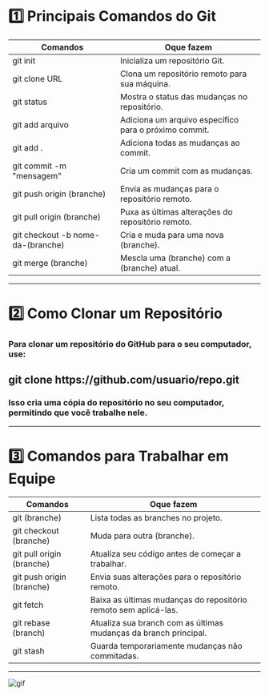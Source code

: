<h1>1️⃣ Principais Comandos do Git</h1>

Comandos | Oque fazem
---|---
git init | Inicializa um repositório Git.
git clone URL | Clona um repositório remoto para sua máquina.
git status | Mostra o status das mudanças no repositório.
git add arquivo | Adiciona um arquivo específico para o próximo commit.
git add . | Adiciona todas as mudanças ao commit.
git commit -m "mensagem" | Cria um commit com as mudanças.
git push origin (branche) | Envia as mudanças para o repositório remoto.
git pull origin (branche) |  Puxa as últimas alterações do repositório remoto.
git checkout -b nome-da-(branche) | Cria e muda para uma nova (branche).
git merge (branche) |  Mescla uma (branche) com a (branche) atual.


---
<h1>2️⃣ Como Clonar um Repositório</h1>

### Para clonar um repositório do GitHub para o seu computador, use:

<h2>git clone https://github.com/usuario/repo.git  </h2>

### Isso cria uma cópia do repositório no seu computador, permitindo que você trabalhe nele.

---

<h1>3️⃣ Comandos para Trabalhar em Equipe</h1>

Comandos | Oque fazem
---|---
git (branche) | Lista todas as branches no projeto.
git checkout (branche) | Muda para outra (branche).
git pull origin (branche) | Atualiza seu código antes de começar a trabalhar.
git push origin (branche) |Envia suas alterações para o repositório remoto.
git fetch | Baixa as últimas mudanças do repositório remoto sem aplicá-las.
git rebase (branch) | Atualiza sua branch com as últimas mudanças da branch principal.
git stash | Guarda temporariamente mudanças não commitadas.
---

![gif](https://media.giphy.com/media/SWoSkN6DxTszqIKEqv/giphy.gif?cid=ecf05e4724r849cemoqqiqbe2s63q4nr0cfncd94l5usl1ap&rid=giphy.gif&ct=g)





